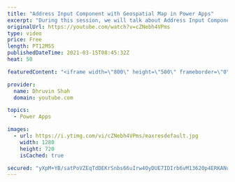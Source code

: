```yaml
---
title: "Address Input Component with Geospatial Map in Power Apps"
excerpt: "During this session, we will talk about Address Input Component in Power Apps. Address Input component is used to take Input address from the end users. Based on the user input it suggests the address. During this video we took a combination of Map and Address Input component in Power Apps. User will"
originalUrl: https://youtube.com/watch?v=cZNebh4VPms
type: video
price: Free
length: PT12M5S
publishedDateTime: 2021-03-15T08:45:32Z
heat: 50

featuredContent: "<iframe width=\"800\" height=\"500\" frameborder=\"0\" src=\"https://www.youtube.com/embed/cZNebh4VPms\" allow=\"accelerometer; autoplay; encrypted-media; gyroscope; picture-in-picture\" allowfullscreen></iframe>"

provider:
  name: Dhruvin Shah
  domain: youtube.com

topics:
  - Power Apps

images:
  - url: https://i.ytimg.com/vi/cZNebh4VPms/maxresdefault.jpg
    width: 1280
    height: 720
    isCached: true

secured: "yXpM+YB/satPoVZEqTdDEKrSnbs66uIrw4OyDUE7IDIrb6vM13620p4ERKANun1dplnLW0ZrCMLBqexnmXqaCDU3oj7CjyFIUswAE6YmRi4kDfEFyv1hgT+iRB2g1RYXckt6bqLKKsryMewjF3nqwXOzShAPC/IJWH84NqYaGsPPb5v/thbrS2xIFT1wYPTAENVN3+oEyBev6k/rqsIqPf0jdFbZi0ahZSEaguazuWC5iPqIJxaPUqRK7nCGVbOJ08Haog8tfnGuttcVGOMvTPVIbVE7EMnUTrg3qdnRnyvogiu9lGrCdL1ZVxVKAWUCeb8JnbNk3qjMxmiVWNt73y6TtS4GUz3UKw8LH7jDzHAz6BpwW1mUUvDmQZM/2wXzjGumLTKCmnRREgFKwsLrwA==;6rGqX1xcVONO2Ajt1IhBcA=="
---
```


